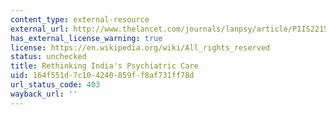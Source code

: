```yaml
---
content_type: external-resource
external_url: http://www.thelancet.com/journals/lanpsy/article/PIIS2215-0366(14)00096-0
has_external_license_warning: true
license: https://en.wikipedia.org/wiki/All_rights_reserved
status: unchecked
title: Rethinking India's Psychiatric Care
uid: 164f551d-7c10-4240-859f-f8af731ff78d
url_status_code: 403
wayback_url: ''
---
```


